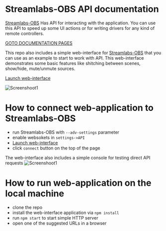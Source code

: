 # Streamlabs-OBS API documentation


[Streamlabs-OBS](https://github.com/stream-labs/streamlabs-obs) Has API for interacting with the application. You can use this API to speed up some UI actions or for writing drivers for any kind of remote controllers.

[GOTO DOCUMENTATION PAGES](https://stream-labs.github.io/streamlabs-obs-api-docs/docs/index.html)

This repo also includes a simple web-interface for [Streamlabs-OBS](https://github.com/stream-labs/streamlabs-obs) that you can use as an example to start to work with API. This web-interface demonstrates some basic features like shitching between scenes, show/hide, mute/unmute sources.
 
 [Launch web-interface](https://stream-labs.github.io/streamlabs-obs-api-docs)

![Screenshoot1](https://raw.githubusercontent.com/stream-labs/streamlabs-obs-api-docs/master/screenshots/screen1.png)

# How to connect web-application to Streamlabs-OBS

* run Streamlabs-OBS with `--adv-settings` parameter
* enable websokets in `settings->API`
* [Launch web-interface](https://stream-labs.github.io/streamlabs-obs-api-docs)
* click `connect` button on the top of the page


The web-interface also includes a simple console for testing direct API requests
![Screenshoot1](https://raw.githubusercontent.com/stream-labs/streamlabs-obs-api-docs/master/screenshots/screen2.png)

# How to run web-application on the local machine
* clone the repo
* install the web-interface application via `npm install`
* run `npm start` to start simple HTTP server
* open one of the suggested URLs in a browser


